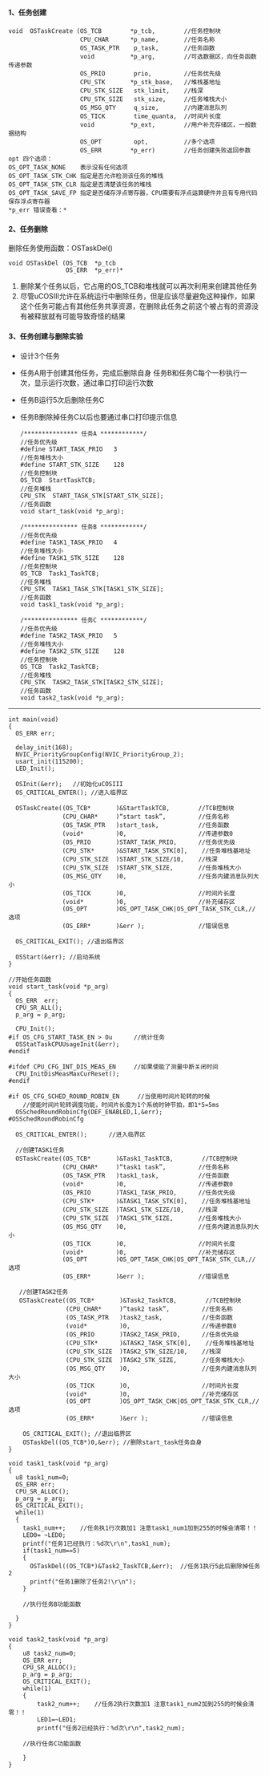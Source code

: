 #### 1、任务创建    

    void  OSTaskCreate (OS_TCB        *p_tcb,        //任务控制块
                        CPU_CHAR      *p_name,       //任务名称
                        OS_TASK_PTR    p_task,       //任务函数
                        void          *p_arg,        //可选数据区，向任务函数传递参数
                        OS_PRIO        prio,         //任务优先级
                        CPU_STK       *p_stk_base,   //堆栈基地址
                        CPU_STK_SIZE   stk_limit,    //栈深
                        CPU_STK_SIZE   stk_size,     //任务堆栈大小
                        OS_MSG_QTY     q_size,       //内建消息队列
                        OS_TICK        time_quanta,  //时间片长度
                        void          *p_ext,        //用户补充存储区，一般数据结构
                        OS_OPT         opt,          //多个选项
                        OS_ERR        *p_err)        //任务创建失败返回参数
    opt 四个选项：
    OS_OPT_TASK_NONE    表示没有任何选项
    OS_OPT_TASK_STK_CHK 指定是否允许检测该任务的堆栈
    OS_OPT_TASK_STK_CLR 指定是否清楚该任务的堆栈
    OS_OPT_TASK_SAVE_FP 指定是否储存浮点寄存器，CPU需要有浮点运算硬件并且有专用代码保存浮点寄存器
    *p_err 错误查看：*

#### 2、任务删除    
删除任务使用函数：OSTaskDel()   

    void OSTaskDel (OS_TCB  *p_tcb
                    OS_ERR  *p_err)*
1. 删除某个任务以后，它占用的OS_TCB和堆栈就可以再次利用来创建其他任务
2. 尽管uCOSIII允许在系统运行中删除任务，但是应该尽量避免这种操作，如果这个任务可能占有其他任务共享资源，在删除此任务之前这个被占有的资源没有被释放就有可能导致奇怪的结果    

#### 3、任务创建与删除实验    
  - 设计3个任务    
  - 任务A用于创建其他任务，完成后删除自身
  任务B和任务C每个一秒执行一次，显示运行次数，通过串口打印运行次数       
  - 任务B运行5次后删除任务C   
  - 任务B删除掉任务C以后也要通过串口打印提示信息    

        /*************** 任务A ************/
        //任务优先级
        #define START_TASK_PRIO   3
        //任务堆栈大小
        #define START_STK_SIZE    128
        //任务控制块
        OS_TCB  StartTaskTCB;
        //任务堆栈
        CPU_STK  START_TASK_STK[START_STK_SIZE];
        //任务函数
        void start_task(void *p_arg);

        /*************** 任务B ************/
        //任务优先级
        #define TASK1_TASK_PRIO   4
        //任务堆栈大小
        #define TASK1_STK_SIZE    128
        //任务控制块
        OS_TCB  Task1_TaskTCB;
        //任务堆栈
        CPU_STK  TASK1_TASK_STK[TASK1_STK_SIZE];
        //任务函数
        void task1_task(void *p_arg);

        /*************** 任务C ************/
        //任务优先级
        #define TASK2_TASK_PRIO   5
        //任务堆栈大小
        #define TASK2_STK_SIZE    128
        //任务控制块
        OS_TCB  Task2_TaskTCB;
        //任务堆栈
        CPU_STK  TASK2_TASK_STK[TASK2_STK_SIZE];
        //任务函数
        void task2_task(void *p_arg);
----------


    int main(void)
    {
      OS_ERR err;

      delay_init(168);
      NVIC_PriorityGroupConfig(NVIC_PriorityGroup_2);
      usart_init(115200);
      LED_Init();

      OSInit(&err);   //初始化uCOSIII
      OS_CRITICAL_ENTER(); //进入临界区

      OSTaskCreate((OS_TCB*       )&StartTaskTCB,        //TCB控制块
                   (CPU_CHAR*     )“start task”,         //任务名称
                   (OS_TASK_PTR   )start_task,           //任务函数
                   (void*         )0,                    //传递参数0
                   (OS_PRIO       )START_TASK_PRIO,      //任务优先级
                   (CPU_STK*      )&START_TASK_STK[0],    //任务堆栈基地址
                   (CPU_STK_SIZE  )START_STK_SIZE/10,    //栈深
                   (CPU_STK_SIZE  )START_STK_SIZE,       //任务堆栈大小
                   (OS_MSG_QTY    )0,                    //任务内建消息队列大小
                   (OS_TICK       )0,                    //时间片长度
                   (void*         )0,                    //补充储存区
                   (OS_OPT        )OS_OPT_TASK_CHK|OS_OPT_TASK_STK_CLR,//选项
                   (OS_ERR*       )&err );               //错误信息

      OS_CRITICAL_EXIT(); //退出临界区

      OSStart(&err); //启动系统
    }

    //开始任务函数
    void start_task(void *p_arg)
    {
      OS_ERR  err;
      CPU_SR_ALL();
      p_arg = p_arg;

      CPU_Init();
    #if OS_CFG_START_TASK_EN > Ou      //统计任务
      OSStatTaskCPUUsageInit(&err);
    #endif

    #ifdef CPU_CFG_INT_DIS_MEAS_EN     //如果使能了测量中断关闭时间
      CPU_InitDisMeasMaxCurReset();
    #endif

    #if OS_CFG_SCHED_ROUND_ROBIN_EN     //当使用时间片轮转的时候
        //使能时间片轮转调度功能，时间片长度为1个系统时钟节拍，即1*5=5ms
      OSSchedRoundRobinCfg(DEF_ENABLED,1,&err);
    #OSSchedRoundRobinCfg

      OS_CRITICAL_ENTER();      //进入临界区

      //创建TASK1任务
      OSTaskCreate((OS_TCB*       )&Task1_TaskTCB,        //TCB控制块
                   (CPU_CHAR*     )“task1 task”,         //任务名称
                   (OS_TASK_PTR   )task1_task,           //任务函数
                   (void*         )0,                    //传递参数0
                   (OS_PRIO       )TASK1_TASK_PRIO,      //任务优先级
                   (CPU_STK*      )&TASK1_TASK_STK[0],    //任务堆栈基地址
                   (CPU_STK_SIZE  )TASK1_STK_SIZE/10,    //栈深
                   (CPU_STK_SIZE  )TASK1_STK_SIZE,       //任务堆栈大小
                   (OS_MSG_QTY    )0,                    //任务内建消息队列大小
                   (OS_TICK       )0,                    //时间片长度
                   (void*         )0,                    //补充储存区
                   (OS_OPT        )OS_OPT_TASK_CHK|OS_OPT_TASK_STK_CLR,//选项
                   (OS_ERR*       )&err );               //错误信息

       //创建TASK2任务             
       OSTaskCreate((OS_TCB*       )&Task2_TaskTCB,        //TCB控制块
                    (CPU_CHAR*     )“task2 task”,         //任务名称
                    (OS_TASK_PTR   )task2_task,           //任务函数
                    (void*         )0,                    //传递参数0
                    (OS_PRIO       )TASK2_TASK_PRIO,      //任务优先级
                    (CPU_STK*      )&TASK2_TASK_STK[0],    //任务堆栈基地址
                    (CPU_STK_SIZE  )TASK2_STK_SIZE/10,    //栈深
                    (CPU_STK_SIZE  )TASK2_STK_SIZE,       //任务堆栈大小
                    (OS_MSG_QTY    )0,                    //任务内建消息队列大小
                    (OS_TICK       )0,                    //时间片长度
                    (void*         )0,                    //补充储存区
                    (OS_OPT        )OS_OPT_TASK_CHK|OS_OPT_TASK_STK_CLR,//选项
                    (OS_ERR*       )&err );               //错误信息

        OS_CRITICAL_EXIT(); //退出临界区
        OSTaskDel((OS_TCB*)0,&err); //删除start_task任务自身
    }

    void task1_task(void *p_arg)
    {
      u8 task1_num=0;
      OS_ERR err;
      CPU_SR_ALLOC();
      p_arg = p_arg;
      OS_CRITICAL_EXIT();
      while(1)
      {
        task1_num++;	//任务执1行次数加1 注意task1_num1加到255的时候会清零！！
        LED0= ~LED0;
        printf("任务1已经执行：%d次\r\n",task1_num);
        if(task1_num==5)
        {
          OSTaskDel((OS_TCB*)&Task2_TaskTCB,&err);	//任务1执行5此后删除掉任务2
          printf("任务1删除了任务2!\r\n");
        }

        //执行任务B功能函数

      }
    }

    void task2_task(void *p_arg)
    {
    	u8 task2_num=0;
    	OS_ERR err;
    	CPU_SR_ALLOC();
    	p_arg = p_arg;
    	OS_CRITICAL_EXIT();
    	while(1)
    	{
    		task2_num++;	//任务2执行次数加1 注意task1_num2加到255的时候会清零！！
    		LED1=~LED1;
    		printf("任务2已经执行：%d次\r\n",task2_num);

        //执行任务C功能函数

    	}
    }
